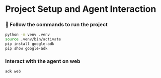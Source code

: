 # Project Setup and Agent Interaction

### 🚀 Follow the commands to run the project

```bash
python -m venv .venv
source .venv/bin/activate
pip install google-adk
pip show google-adk
```

### Interact with the agent on web

```bash
adk web
```
